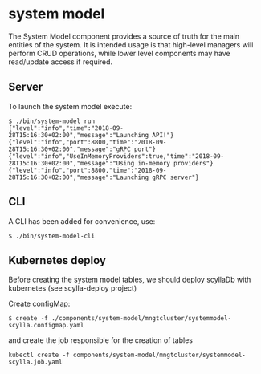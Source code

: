 # system model

The System Model component provides a source of truth for the main entities of the system. It is intended usage is that
high-level managers will perform CRUD operations, while lower level components may have read/update access if required.

## Server

To launch the system model execute:

```
$ ./bin/system-model run
{"level":"info","time":"2018-09-28T15:16:30+02:00","message":"Launching API!"}
{"level":"info","port":8800,"time":"2018-09-28T15:16:30+02:00","message":"gRPC port"}
{"level":"info","UseInMemoryProviders":true,"time":"2018-09-28T15:16:30+02:00","message":"Using in-memory providers"}
{"level":"info","port":8800,"time":"2018-09-28T15:16:30+02:00","message":"Launching gRPC server"}
```

## CLI

A CLI has been added for convenience, use:

```
$ ./bin/system-model-cli
```

## Kubernetes deploy

Before creating the system model tables, we should deploy scyllaDb with kubernetes (see scylla-deploy project)

Create configMap:
```
$ create -f ./components/system-model/mngtcluster/systemmodel-scylla.configmap.yaml
```
and create the job responsible for the creation of tables
```
kubectl create -f components/system-model/mngtcluster/systemmodel-scylla.job.yaml
```
